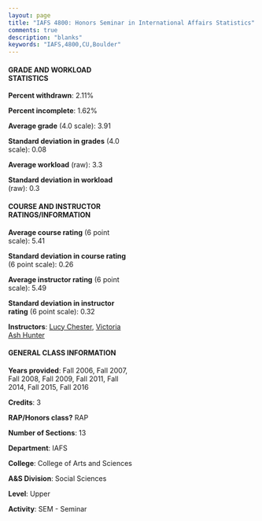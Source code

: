 ```yaml
---
layout: page
title: "IAFS 4800: Honors Seminar in International Affairs Statistics"
comments: true
description: "blanks"
keywords: "IAFS,4800,CU,Boulder"
---
```

<head>
<script src="https://ajax.googleapis.com/ajax/libs/jquery/2.1.3/jquery.min.js"></script>
<script src="https://dl.dropboxusercontent.com/s/pc42nxpaw1ea4o9/highcharts.js?dl=0"></script>
<!-- <script src="../assets/js/highcharts.js"></script> -->
<style type="text/css">@font-face {
	font-family: "Bebas Neue";
	src: url(https://www.filehosting.org/file/details/544349/BebasNeue Regular.otf) format("opentype");
	}
	h1.Bebas { 
		font-family: "Bebas Neue", Verdana, Tahoma;
	}
</style>
</head>
<body>
	<div id="container" style="float: right; width: 45%; height: 88%; margin-left: 2.5%; margin-right: 2.5%;"></div>
	<script language="JavaScript">
		$(document).ready(function() {
		var chart = {type: 'column'};
		var title = {text: 'Grade Distribution'};
		var xAxis = {categories: ['A','B','C','D','F'],crosshair: true};
		var yAxis = {min: 0,title: {text: 'Percentage'}};
		var tooltip = {headerFormat: '<center><b><span style="font-size:20px">{point.key}</span></b></center>',
		               pointFormat: '<td style="padding:0"><b>{point.y:.1f}%</b></td>',
		               footerFormat: '</table>',shared: true,useHTML: true};
		var plotOptions = {column: {pointPadding: 0.0,borderWidth: 0}};  
		var credits = {enabled: false};var series= [{name: 'Percent',data: [96.64,3.36,0.0,0.0,0.0,]}];
		var json = {};
		json.chart = chart;
		json.title = title;
		json.tooltip = tooltip;
		json.xAxis = xAxis;
		json.yAxis = yAxis;  
		json.series = series;
		json.plotOptions = plotOptions;  
		json.credits = credits;
		$('#container').highcharts(json);
	});
	</script>
</body>
			   
#### GRADE AND WORKLOAD STATISTICS

**Percent withdrawn**: 2.11%

**Percent incomplete**: 1.62%

**Average grade** (4.0 scale): 3.91

**Standard deviation in grades** (4.0 scale): 0.08

**Average workload** (raw): 3.3

**Standard deviation in workload** (raw): 0.3

#### COURSE AND INSTRUCTOR RATINGS/INFORMATION

**Average course rating** (6 point scale): 5.41

**Standard deviation in course rating** (6 point scale): 0.26

**Average instructor rating** (6 point scale): 5.49

**Standard deviation in instructor rating** (6 point scale): 0.32

**Instructors**: <a href='../../instructors/Lucy_Chester'>Lucy Chester</a>, <a href='../../instructors/Victoria_Ash_Hunter'>Victoria Ash Hunter</a>

#### GENERAL CLASS INFORMATION

**Years provided**: Fall 2006, Fall 2007, Fall 2008, Fall 2009, Fall 2011, Fall 2014, Fall 2015, Fall 2016

**Credits**: 3

**RAP/Honors class?** RAP

**Number of Sections**: 13

**Department**: IAFS

**College**: College of Arts and Sciences

**A&S Division**: Social Sciences

**Level**: Upper

**Activity**: SEM - Seminar

